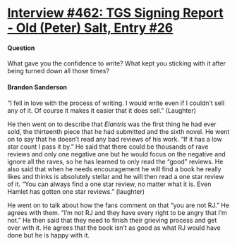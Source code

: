 # [Interview #462: TGS Signing Report - Old (Peter) Salt, Entry #26](https://www.theoryland.com/intvmain.php?i=462#26)

#### Question

What gave you the confidence to write? What kept you sticking with it after being turned down all those times?

#### Brandon Sanderson

“I fell in love with the process of writing. I would write even if I couldn’t sell any of it. Of course it makes it easier that it does sell.” (Laughter)

He then went on to describe that
*Elantris*
was the first thing he had ever sold, the thirteenth piece that he had submitted and the sixth novel. He went on to say that he doesn’t read any bad reviews of his work. “If it has a low star count I pass it by.” He said that there could be thousands of rave reviews and only one negative one but he would focus on the negative and ignore all the raves, so he has learned to only read the “good” reviews. He also said that when he needs encouragement he will find a book he really likes and thinks is absolutely stellar and he will then read a one star review of it. “You can always find a one star review, no matter what it is. Even Hamlet has gotten one star reviews.” (laughter)

He went on to talk about how the fans comment on that “you are not RJ.” He agrees with them. “I’m not RJ and they have every right to be angry that I’m not.” He then said that they need to finish their grieving process and get over with it. He agrees that the book isn’t as good as what RJ would have done but he is happy with it.

